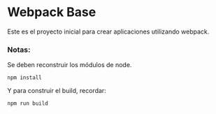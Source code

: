 # Webpack Base

Este es el proyecto inicial para crear aplicaciones utilizando webpack.

### Notas:
Se deben reconstruir los módulos de node.
```
npm install
```

Y para construir el build, recordar:
```
npm run build
```
